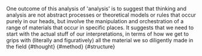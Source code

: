 One outcome of this analysis of 'analysis' is to suggest that thinking and analysis are not abstract processes or theoretical models or rules that occur purely in our heads, but involve the manipulation and orchestration of a range of materials that occur in specific places. It suggests that we need to start with the actual stuff of our interpretations, in terms of how we get to grips with (literally and figuratively) all the material we so diligently made in the field {#thought} {#method} {#structure}
